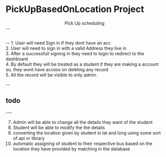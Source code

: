 # PickUpBasedOnLocation Project

<center> Pick Up scheduling </center>
-- <h2></h2> --
1. User will need Sign in If they dont have an acc <br>
2. User will need to sign in with a valid Address they live in <br>
3. After a successfull signing in they need to login to redirect to the dashboard <br>
4. By default they will be treated as a student if they are making a account so, they wont have access on deleting any record <br>
5. All the record will be visible to only admin <br>

-- <h2>todo</h2> ---

7. Admin will be able to change all the details they want of the student <br>
8. Student will be able to modify the the details <br>
9. converting the location given by student in lat and long using some sort of api or library <br>
10. automatic assigning of student to their respective bus based on the location they have provided by matching in the database <br>


